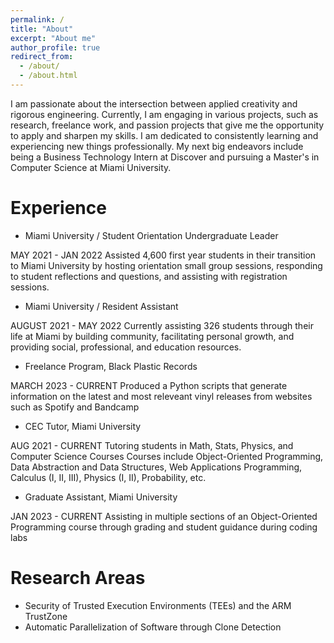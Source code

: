 ```yaml
---
permalink: /
title: "About"
excerpt: "About me"
author_profile: true
redirect_from: 
  - /about/
  - /about.html
---
```


I am passionate about the intersection between applied creativity and rigorous engineering. Currently, I am engaging in various projects, such as research, freelance work, and passion projects that give me the opportunity to apply and sharpen my skills. I am dedicated to consistently learning and experiencing new things professionally. My next big endeavors include being a Business Technology Intern at Discover and pursuing a Master's in Computer Science at Miami University.

Experience
======
- Miami University / Student Orientation Undergraduate Leader

MAY 2021 - JAN 2022
Assisted 4,600 first year students in their transition to Miami University by hosting orientation small group sessions, responding to student reflections and questions, and assisting with registration sessions.
- Miami University / Resident Assistant 

AUGUST 2021 - MAY 2022
Currently assisting 326 students through their life at Miami by building community, facilitating personal  growth, and providing social, professional, and education resources.
- Freelance Program, Black Plastic Records

MARCH 2023 - CURRENT
Produced a Python scripts that generate information on the latest and most releveant vinyl releases from websites such as Spotify and Bandcamp
- CEC Tutor, Miami University

AUG 2021 - CURRENT 
Tutoring students in Math, Stats, Physics, and Computer Science Courses
Courses include Object-Oriented Programming, Data Abstraction and Data Structures, Web Applications Programming, Calculus (I, II, III), Physics (I, II), Probability, etc.
- Graduate Assistant, Miami University

JAN 2023 - CURRENT 
Assisting in multiple sections of an Object-Oriented Programming course through grading and student guidance during coding labs

Research Areas
======
- Security of Trusted Execution Environments (TEEs) and the ARM TrustZone
- Automatic Parallelization of Software through Clone Detection

